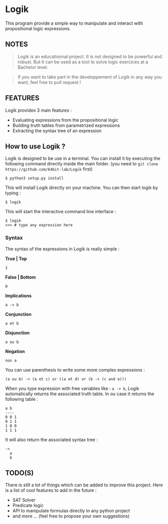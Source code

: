 # Logik

This program provide a simple way to manipulate and interact with propositional logic expressions.

## NOTES

> Logik is an educationnal project. It is not designed to be powerful and robust. But it can be used as a tool to solve logic exercices at a Bachelor level.

> If you want to take part in the developpement of Logik in any way you want, feel free to pull request !

## FEATURES

Logik provides 3 main features :

+ Evaluating expressions from the propositional logic
+ Building truth tables from parametrized expressions
+ Extracting the syntax tree of an expression

## How to use Logik ?

Logik is designed to be use in a terminal. You can install it by executing the following command directly inside the main folder. (you need to `git clone https://github.com/64bit-lab/Logik` first)

```
$ python3 setup.py install
```

This will install Logik directly on your machine. You can then start logik by typing :

```
$ logik
```

This will start the interactive command line interface :

```
$ logik
>>> # type any expression here
```

### Syntax

The syntax of the expressions in Logik is really simple :

**True | Top**
```
1
```

**False | Bottom**
```
0
```

**Implications**
```
a -> b
```

**Conjunction**
```
a et b
```

**Disjunction**
```
a ou b
```

**Negation**
```
non a
```

You can use parenthesis to write some more complex expressions :

```
(a ou b) -> (a et c) or ((a et d) or (b -> (c and e)))
```

When you type expression with free variables like : `a -> b`, Logik automatically returns the associated truth table. In ou case it returns the following table :

```
a b
----
0 0 1
0 1 1
1 0 0
1 1 1
```

It will also return the associated syntax tree :

```
->
  a
  b
```

## TODO(S)

There is still a lot of things which can be added to improve this project. Here is a list of cool features to add in the future :

+ SAT Solver
+ Predicate logic
+ API to manipulate formulas directly in any python project
+ and more ... (feel free to propose your own suggestions)
















